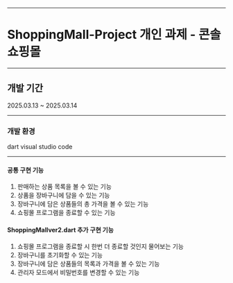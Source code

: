 -------------------------

# ShoppingMall-Project 개인 과제 - 콘솔 쇼핑몰

-------------------------

## 개발 기간
2025.03.13 ~ 2025.03.14

-------------------------

### 개발 환경
dart
visual studio code

-------------------------

#### 공통 구현 기능
1. 판매하는 상품 목록을 볼 수 있는 기능
2. 상품을 장바구니에 담을 수 있는 기능
3. 장바구니에 담은 상품들의 총 가격을 볼 수 있는 기능
4. 쇼핑몰 프로그램을 종료할 수 있는 기능

#### ShoppingMallver2.dart 추가 구현 기능
1. 쇼핑몰 프로그램을 종료할 시 한번 더 종료할 것인지 물어보는 기능
2. 장바구니를 초기화할 수 있는 기능
3. 장바구니에 담은 상품들의 목록과 가격을 볼 수 있는 기능
4. 관리자 모드에서 비밀번호를 변경할 수 있는 기능
